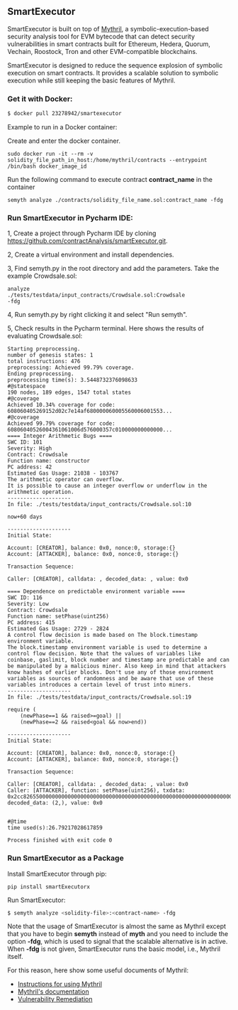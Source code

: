 
##  SmartExecutor ##

SmartExecutor is built on top of [Mythril](https://github.com/ConsenSys/mythril), a symbolic-execution-based security analysis tool for EVM bytecode that can detect security vulnerabilities in smart contracts built for Ethereum, Hedera, Quorum, Vechain, Roostock, Tron and other EVM-compatible blockchains.

SmartExecutor is designed to reduce the sequence explosion of symbolic execution on smart contracts. It provides a scalable solution to symbolic execution while still keeping the basic features of Mythril.


### Get it with Docker: ###

```bash
$ docker pull 23278942/smartexecutor
```

Example to run in a Docker container:

Create and enter the docker container. 
```
sudo docker run -it --rm -v solidity_file_path_in_host:/home/mythril/contracts --entrypoint /bin/bash docker_image_id 
```

Run the following command to execute contract **contract_name** in the container
```
semyth analyze ./contracts/solidity_file_name.sol:contract_name -fdg
```

### Run SmartExecutor in Pycharm IDE: ###

1, Create a project through Pycharm IDE by cloning https://github.com/contractAnalysis/smartExecutor.git.

2, Create a virtual environment and install dependencies.

3, Find semyth.py in the root directory and add the parameters. Take the example Crowdsale.sol:
```
analyze
./tests/testdata/input_contracts/Crowdsale.sol:Crowdsale
-fdg
```
4, Run semyth.py by right clicking it and select "Run semyth".

5, Check results in the Pycharm terminal. Here shows the results of evaluating Crowdsale.sol:
```
Starting preprocessing.
number of genesis states: 1
total instructions: 476
preprocessing: Achieved 99.79% coverage.
Ending preprocessing.
preprocessing time(s): 3.5448732376098633
#@statespace
190 nodes, 189 edges, 1547 total states
#@coverage
Achieved 10.34% coverage for code: 608060405269152d02c7e14af680000060005560006001553...
#@coverage
Achieved 99.79% coverage for code: 60806040526004361061006d576000357c010000000000000...
==== Integer Arithmetic Bugs ====
SWC ID: 101
Severity: High
Contract: Crowdsale
Function name: constructor
PC address: 42
Estimated Gas Usage: 21038 - 103767
The arithmetic operator can overflow.
It is possible to cause an integer overflow or underflow in the arithmetic operation. 
--------------------
In file: ./tests/testdata/input_contracts/Crowdsale.sol:10

now+60 days

--------------------
Initial State:

Account: [CREATOR], balance: 0x0, nonce:0, storage:{}
Account: [ATTACKER], balance: 0x0, nonce:0, storage:{}

Transaction Sequence:

Caller: [CREATOR], calldata: , decoded_data: , value: 0x0

==== Dependence on predictable environment variable ====
SWC ID: 116
Severity: Low
Contract: Crowdsale
Function name: setPhase(uint256)
PC address: 415
Estimated Gas Usage: 2729 - 2824
A control flow decision is made based on The block.timestamp environment variable.
The block.timestamp environment variable is used to determine a control flow decision. Note that the values of variables like coinbase, gaslimit, block number and timestamp are predictable and can be manipulated by a malicious miner. Also keep in mind that attackers know hashes of earlier blocks. Don't use any of those environment variables as sources of randomness and be aware that use of these variables introduces a certain level of trust into miners.
--------------------
In file: ./tests/testdata/input_contracts/Crowdsale.sol:19

require (
    (newPhase==1 && raised>=goal) ||
    (newPhase==2 && raised<goal && now>end))

--------------------
Initial State:

Account: [CREATOR], balance: 0x0, nonce:0, storage:{}
Account: [ATTACKER], balance: 0x0, nonce:0, storage:{}

Transaction Sequence:

Caller: [CREATOR], calldata: , decoded_data: , value: 0x0
Caller: [ATTACKER], function: setPhase(uint256), txdata: 0x2cc826550000000000000000000000000000000000000000000000000000000000000002, decoded_data: (2,), value: 0x0


#@time
time used(s):26.79217028617859

Process finished with exit code 0

```

### Run SmartExecutor as a Package ###

Install SmartExecutor through pip:
```
pip install smartExecutorx
```

Run SmartExecutor:

```bash
$ semyth analyze <solidity-file>:<contract-name> -fdg
```

Note that the usage of SmartExecutor is almost the same as Mythril except that you have to begin **semyth** instead of **myth** and you need to include the option **-fdg**, which is used to signal that the scalable alternative is in active. When **-fdg** is not given, SmartExecutor runs the basic model, i.e., Mythril itself.

For this reason, here show some useful documents of Mythril:

- [Instructions for using Mythril](https://mythril-classic.readthedocs.io/en/master/)
- [Mythril's documentation](https://mythril-classic.readthedocs.io/en/develop/)
- [Vulnerability Remediation](https://swcregistry.io/)
